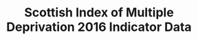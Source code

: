 ---
schema: default
title: Scottish Index of Multiple Deprivation 2016 Indicator Data
organization: Renfrewshire Council
notes: Scottish Index of Multiple Deprivation (SIMD) 2016 indicator data for Renfrewshire. For more information, guidance, and SIMD16 Technical Notes please go to http://www.gov.scot/SIMD
resources:

  - name: Scottish Index of Multiple Deprivation 2016 Indicator Data TABLE
  - url: 
  - format: TABLE

license: 
category:

  - Open Data

  - Renfrewshire

  - Population and Society


  - 

maintainer: Tim Wisniewski
maintainer_email: tim@timwis.com
---